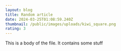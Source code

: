 ```yaml
---
layout: blog
title: Random article
date: 2024-03-25T01:08:59.240Z
thumbnail: /public/images/uploads/kiwi_square.png
rating: 3
---
```

This is a body of the file. It contains some stuff
